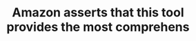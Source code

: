 ---
layout: all-exams
title: "Amazon asserts that this tool provides the most comprehens"
blurb: "Amazon considers the AWS Cost and Usage Report the most comprehensive tool for cost and usage data. You can learn more in the AWS Cost and Usage Report"
quid: 172
---